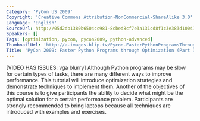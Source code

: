 ```yaml
---
Category: 'PyCon US 2009'
Copyright: 'Creative Commons Attribution-NonCommercial-ShareAlike 3.0'
Language: 'English'
SourceUrl: http://05d2db1380b6504cc981-8cbed8cf7e3a131cd8f1c3e383d10041.r93.cf2.rackcdn.com/pycon-us-2009/218_pycon-2009-faster-python-programs-through-optimization-part-3-of-3.mp4
Speakers: []
Tags: [optimization, pycon, pycon2009, python-advanced]
ThumbnailUrl: 'http://a.images.blip.tv/Pycon-FasterPythonProgramsThroughOptimizationPart003785-715.jpg'
Title: 'PyCon 2009: Faster Python Programs through Optimization (Part 3 of 3)'
---
```

  
[VIDEO HAS ISSUES: vga blurry] Although Python programs may be slow for
certain types of tasks, there are many different ways to improve performance.
This tutorial will introduce optimization strategies and demonstrate
techniques to implement them. Another of the objectives of this course is to
give participants the ability to decide what might be the optimal solution for
a certain performance problem. Participants are strongly recommended to bring
laptops because all techniques are introduced with examples and exercises.
